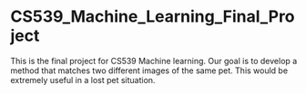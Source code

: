 # CS539_Machine_Learning_Final_Project
This is the final project for CS539 Machine learning. Our goal is to develop a method that matches two different images of the same pet. This would be extremely useful in a lost pet situation.
